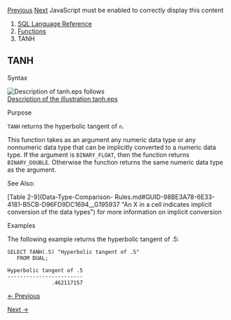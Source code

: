 [Previous](TAN.md) [Next](TIMESTAMP_TO_SCN.md) JavaScript must be enabled
to correctly display this content

  1. [SQL Language Reference ](index.md)
  2. [Functions](Functions.md)
  3. TANH 

## TANH

Syntax

![Description of tanh.eps
follows](https://docs.oracle.com/en/database/oracle/oracle-database/23/sqlrf/img/tanh.gif)  
[Description of the illustration tanh.eps](img_text/tanh.md)

Purpose

`TANH` returns the hyperbolic tangent of `n`.

This function takes as an argument any numeric data type or any nonnumeric
data type that can be implicitly converted to a numeric data type. If the
argument is `BINARY_FLOAT`, then the function returns `BINARY_DOUBLE`.
Otherwise the function returns the same numeric data type as the argument.

See Also:

[Table 2-9](Data-Type-Comparison-
Rules.md#GUID-98BE3A78-6E33-4181-B5CB-D96FD9DC1694__G195937 "An X in a cell
indicates implicit conversion of the data types") for more information on
implicit conversion

Examples

The following example returns the hyperbolic tangent of .5:

    
    
    SELECT TANH(.5) "Hyperbolic tangent of .5" 
       FROM DUAL;
    
    Hyperbolic tangent of .5
    ------------------------
                  .462117157 


[← Previous](TAN.md)

[Next →](TIMESTAMP_TO_SCN.md)
